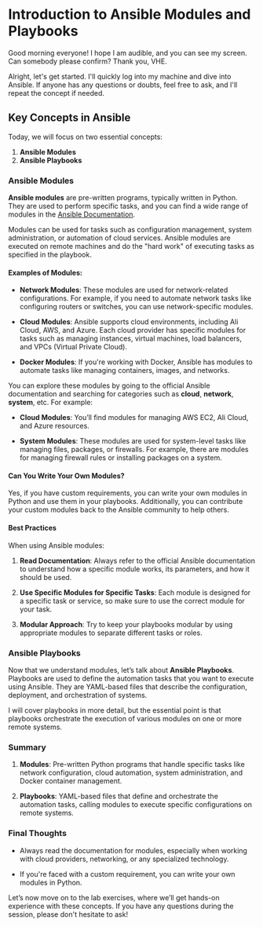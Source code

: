 # Introduction to Ansible Modules and Playbooks

Good morning everyone! I hope I am audible, and you can see my screen. Can somebody please confirm? Thank you, VHE.

Alright, let's get started. I'll quickly log into my machine and dive into Ansible. If anyone has any questions or doubts, feel free to ask, and I'll repeat the concept if needed. 

## Key Concepts in Ansible

Today, we will focus on two essential concepts:

1. **Ansible Modules**
2. **Ansible Playbooks**

### Ansible Modules

**Ansible modules** are pre-written programs, typically written in Python. They are used to perform specific tasks, and you can find a wide range of modules in the [Ansible Documentation](https://docs.ansible.com/ansible/latest/modules/modules_by_category.html).

Modules can be used for tasks such as configuration management, system administration, or automation of cloud services. Ansible modules are executed on remote machines and do the "hard work" of executing tasks as specified in the playbook.

#### Examples of Modules:

- **Network Modules**: These modules are used for network-related configurations. For example, if you need to automate network tasks like configuring routers or switches, you can use network-specific modules.
  
- **Cloud Modules**: Ansible supports cloud environments, including Ali Cloud, AWS, and Azure. Each cloud provider has specific modules for tasks such as managing instances, virtual machines, load balancers, and VPCs (Virtual Private Cloud).

- **Docker Modules**: If you're working with Docker, Ansible has modules to automate tasks like managing containers, images, and networks.

You can explore these modules by going to the official Ansible documentation and searching for categories such as **cloud**, **network**, **system**, etc. For example:

- **Cloud Modules**: You’ll find modules for managing AWS EC2, Ali Cloud, and Azure resources.
  
- **System Modules**: These modules are used for system-level tasks like managing files, packages, or firewalls. For example, there are modules for managing firewall rules or installing packages on a system.

#### Can You Write Your Own Modules?

Yes, if you have custom requirements, you can write your own modules in Python and use them in your playbooks. Additionally, you can contribute your custom modules back to the Ansible community to help others.

#### Best Practices

When using Ansible modules:

1. **Read Documentation**: Always refer to the official Ansible documentation to understand how a specific module works, its parameters, and how it should be used.
  
2. **Use Specific Modules for Specific Tasks**: Each module is designed for a specific task or service, so make sure to use the correct module for your task.

3. **Modular Approach**: Try to keep your playbooks modular by using appropriate modules to separate different tasks or roles.

### Ansible Playbooks

Now that we understand modules, let’s talk about **Ansible Playbooks**. Playbooks are used to define the automation tasks that you want to execute using Ansible. They are YAML-based files that describe the configuration, deployment, and orchestration of systems.

I will cover playbooks in more detail, but the essential point is that playbooks orchestrate the execution of various modules on one or more remote systems.

### Summary

1. **Modules**: Pre-written Python programs that handle specific tasks like network configuration, cloud automation, system administration, and Docker container management.

2. **Playbooks**: YAML-based files that define and orchestrate the automation tasks, calling modules to execute specific configurations on remote systems.

### Final Thoughts

- Always read the documentation for modules, especially when working with cloud providers, networking, or any specialized technology.
  
- If you're faced with a custom requirement, you can write your own modules in Python.

Let’s now move on to the lab exercises, where we’ll get hands-on experience with these concepts. If you have any questions during the session, please don't hesitate to ask!
